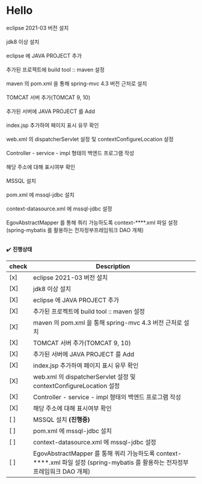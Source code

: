 # Hello

eclipse 2021-03 버전 설치<br></br>
jdk8 이상 설치<br></br>
eclipse 에 JAVA PROJECT 추가<br></br>
추가된 프로젝트에 build tool :: maven 설정<br></br>
maven 의 pom.xml 을 통해 spring-mvc 4.3 버전 근처로 설치<br></br>
TOMCAT 서버 추가(TOMCAT 9, 10) <br></br>
추가된 서버에 JAVA PROJECT 를 Add<br></br>
index.jsp 추가하여 페이지 표시 유무 확인<br></br>
web.xml 의 dispatcherServlet 설정 및 contextConfigureLocation 설정<br></br>
Controller - service - impl  형태의 백엔드 프로그램 작성<br></br>
해당 주소에 대해 표시여부 확인<br></br>
MSSQL 설치 <br></br>
pom.xml 에 mssql-jdbc 설치<br></br>
context-datasource.xml 에 mssql-jdbc 설정<br></br>
EgovAbstractMapper 를 통해 쿼리 가능하도록 context-****.xml 파일 설정 (spring-mybatis 를 활용하는 전자정부프레임워크 DAO 개체)<br></br>

:heavy_check_mark: **진행상태**

| check      | Description                                                                                                                       |
| ---------- | -----------------------------------------------------------------------------------------------------------------------------     |
| [x]        | eclipse 2021-03 버전 설치                                                                                                         |
| [X]        | jdk8 이상 설치                                                                                                                    |
| [X]        | eclipse 에 JAVA PROJECT 추가                                                                                                      |
| [X]        | 추가된 프로젝트에 build tool :: maven 설정                                                                                        |
| [X]        | maven 의 pom.xml 을 통해 spring-mvc 4.3 버전 근처로 설치                                                                           |
| [X]        | TOMCAT 서버 추가(TOMCAT 9, 10)                                                                                                     |
| [X]        | 추가된 서버에 JAVA PROJECT 를 Add                                                                                                  |
| [X]        | index.jsp 추가하여 페이지 표시 유무 확인                                                                                            |
| [X]        | web.xml 의 dispatcherServlet 설정 및 contextConfigureLocation 설정                                                                  |
| [X]        | Controller - service - impl  형태의 백엔드 프로그램 작성                                                                            |
| [X]        | 해당 주소에 대해 표시여부 확인                                                                                                      |
| [ ]        | MSSQL 설치    **(진행중)**                                                                                                         |
| [ ]        | pom.xml 에 mssql-jdbc 설치                                                                                                         |
| [ ]        | context-datasource.xml 에 mssql-jdbc 설정                                                                                          |
| [ ]        | EgovAbstractMapper 를 통해 쿼리 가능하도록 context-****.xml 파일 설정 (spring-mybatis 를 활용하는 전자정부프레임워크 DAO 개체)     |




